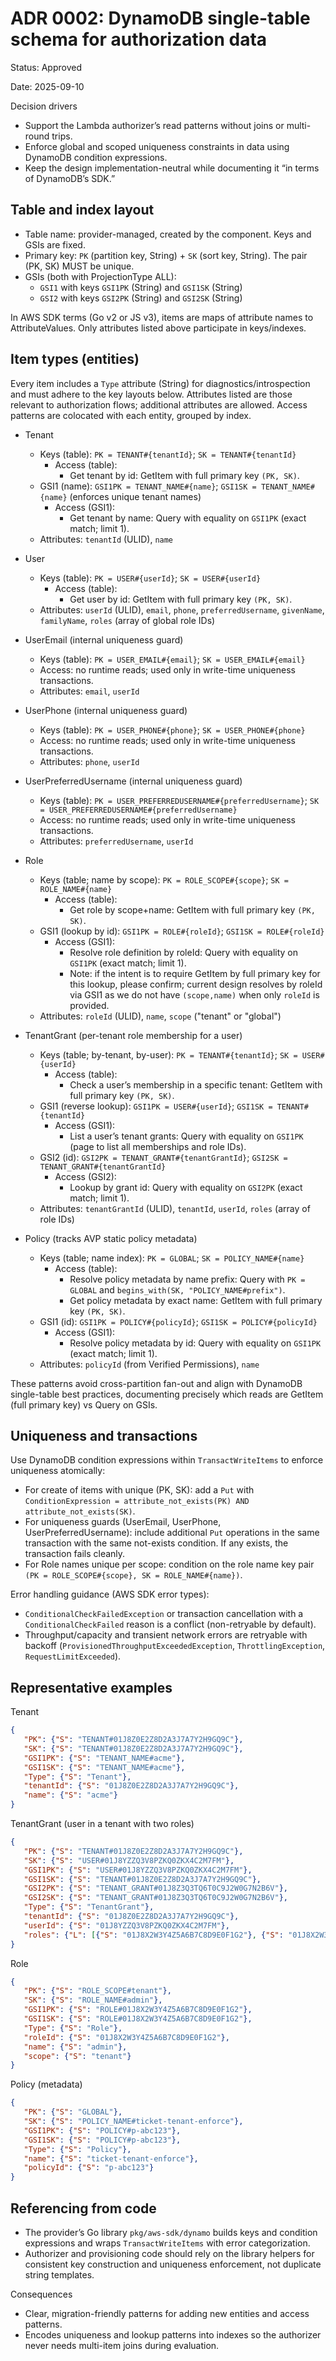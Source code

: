 # ADR 0002: DynamoDB single-table schema for authorization data

Status: Approved

Date: 2025-09-10

Decision drivers
- Support the Lambda authorizer’s read patterns without joins or multi-round trips.
- Enforce global and scoped uniqueness constraints in data using DynamoDB condition expressions.
- Keep the design implementation-neutral while documenting it “in terms of DynamoDB’s SDK.”

## Table and index layout
- Table name: provider-managed, created by the component. Keys and GSIs are fixed.
- Primary key: `PK` (partition key, String) + `SK` (sort key, String). The pair (PK, SK) MUST be unique.
- GSIs (both with ProjectionType ALL):
   - `GSI1` with keys `GSI1PK` (String) and `GSI1SK` (String)
   - `GSI2` with keys `GSI2PK` (String) and `GSI2SK` (String)

In AWS SDK terms (Go v2 or JS v3), items are maps of attribute names to AttributeValues. Only attributes listed above participate in keys/indexes.

## Item types (entities)
Every item includes a `Type` attribute (String) for diagnostics/introspection and must adhere to the key layouts below. Attributes listed are those relevant to authorization flows; additional attributes are allowed. Access patterns are colocated with each entity, grouped by index.

- Tenant
   - Keys (table): `PK = TENANT#{tenantId}`; `SK = TENANT#{tenantId}`
     - Access (table):
       - Get tenant by id: GetItem with full primary key `(PK, SK)`.
   - GSI1 (name): `GSI1PK = TENANT_NAME#{name}`; `GSI1SK = TENANT_NAME#{name}` (enforces unique tenant names)
     - Access (GSI1):
       - Get tenant by name: Query with equality on `GSI1PK` (exact match; limit 1).
   - Attributes: `tenantId` (ULID), `name`

- User
   - Keys (table): `PK = USER#{userId}`; `SK = USER#{userId}`
     - Access (table):
       - Get user by id: GetItem with full primary key `(PK, SK)`.
   - Attributes: `userId` (ULID), `email`, `phone`, `preferredUsername`, `givenName`, `familyName`, `roles` (array of global role IDs)

- UserEmail (internal uniqueness guard)
   - Keys (table): `PK = USER_EMAIL#{email}`; `SK = USER_EMAIL#{email}`
   - Access: no runtime reads; used only in write-time uniqueness transactions.
   - Attributes: `email`, `userId`

- UserPhone (internal uniqueness guard)
   - Keys (table): `PK = USER_PHONE#{phone}`; `SK = USER_PHONE#{phone}`
   - Access: no runtime reads; used only in write-time uniqueness transactions.
   - Attributes: `phone`, `userId`

- UserPreferredUsername (internal uniqueness guard)
   - Keys (table): `PK = USER_PREFERREDUSERNAME#{preferredUsername}`; `SK = USER_PREFERREDUSERNAME#{preferredUsername}`
   - Access: no runtime reads; used only in write-time uniqueness transactions.
   - Attributes: `preferredUsername`, `userId`

- Role
   - Keys (table; name by scope): `PK = ROLE_SCOPE#{scope}`; `SK = ROLE_NAME#{name}`
     - Access (table):
       - Get role by scope+name: GetItem with full primary key `(PK, SK)`.
   - GSI1 (lookup by id): `GSI1PK = ROLE#{roleId}`; `GSI1SK = ROLE#{roleId}`
     - Access (GSI1):
       - Resolve role definition by roleId: Query with equality on `GSI1PK` (exact match; limit 1).
       - Note: if the intent is to require GetItem by full primary key for this lookup, please confirm; current design resolves by roleId via GSI1 as we do not have `(scope,name)` when only `roleId` is provided.
   - Attributes: `roleId` (ULID), `name`, `scope` ("tenant" or "global")

- TenantGrant (per-tenant role membership for a user)
   - Keys (table; by-tenant, by-user): `PK = TENANT#{tenantId}`; `SK = USER#{userId}`
     - Access (table):
       - Check a user’s membership in a specific tenant: GetItem with full primary key `(PK, SK)`.
   - GSI1 (reverse lookup): `GSI1PK = USER#{userId}`; `GSI1SK = TENANT#{tenantId}`
     - Access (GSI1):
       - List a user’s tenant grants: Query with equality on `GSI1PK` (page to list all memberships and role IDs).
   - GSI2 (id): `GSI2PK = TENANT_GRANT#{tenantGrantId}`; `GSI2SK = TENANT_GRANT#{tenantGrantId}`
     - Access (GSI2):
       - Lookup by grant id: Query with equality on `GSI2PK` (exact match; limit 1).
   - Attributes: `tenantGrantId` (ULID), `tenantId`, `userId`, `roles` (array of role IDs)

- Policy (tracks AVP static policy metadata)
   - Keys (table; name index): `PK = GLOBAL`; `SK = POLICY_NAME#{name}`
     - Access (table):
       - Resolve policy metadata by name prefix: Query with `PK = GLOBAL` and `begins_with(SK, "POLICY_NAME#prefix")`.
       - Get policy metadata by exact name: GetItem with full primary key `(PK, SK)`.
   - GSI1 (id): `GSI1PK = POLICY#{policyId}`; `GSI1SK = POLICY#{policyId}`
     - Access (GSI1):
       - Resolve policy metadata by id: Query with equality on `GSI1PK` (exact match; limit 1).
   - Attributes: `policyId` (from Verified Permissions), `name`

These patterns avoid cross-partition fan-out and align with DynamoDB single-table best practices, documenting precisely which reads are GetItem (full primary key) vs Query on GSIs.

## Uniqueness and transactions
Use DynamoDB condition expressions within `TransactWriteItems` to enforce uniqueness atomically:
- For create of items with unique (PK, SK): add a `Put` with `ConditionExpression = attribute_not_exists(PK) AND attribute_not_exists(SK)`.
- For uniqueness guards (UserEmail, UserPhone, UserPreferredUsername): include additional `Put` operations in the same transaction with the same not-exists condition. If any exists, the transaction fails cleanly.
- For Role names unique per scope: condition on the role name key pair `(PK = ROLE_SCOPE#{scope}, SK = ROLE_NAME#{name})`.

Error handling guidance (AWS SDK error types):
- `ConditionalCheckFailedException` or transaction cancellation with a `ConditionalCheckFailed` reason is a conflict (non-retryable by default).
- Throughput/capacity and transient network errors are retryable with backoff (`ProvisionedThroughputExceededException`, `ThrottlingException`, `RequestLimitExceeded`).

## Representative examples
Tenant
```json
{
   "PK": {"S": "TENANT#01J8Z0E2Z8D2A3J7A7Y2H9GQ9C"},
   "SK": {"S": "TENANT#01J8Z0E2Z8D2A3J7A7Y2H9GQ9C"},
   "GSI1PK": {"S": "TENANT_NAME#acme"},
   "GSI1SK": {"S": "TENANT_NAME#acme"},
   "Type": {"S": "Tenant"},
   "tenantId": {"S": "01J8Z0E2Z8D2A3J7A7Y2H9GQ9C"},
   "name": {"S": "acme"}
}
```

TenantGrant (user in a tenant with two roles)
```json
{
   "PK": {"S": "TENANT#01J8Z0E2Z8D2A3J7A7Y2H9GQ9C"},
   "SK": {"S": "USER#01J8YZZQ3V8PZKQ0ZKX4C2M7FM"},
   "GSI1PK": {"S": "USER#01J8YZZQ3V8PZKQ0ZKX4C2M7FM"},
   "GSI1SK": {"S": "TENANT#01J8Z0E2Z8D2A3J7A7Y2H9GQ9C"},
   "GSI2PK": {"S": "TENANT_GRANT#01J8Z3Q3TQ6T0C9J2W0G7N2B6V"},
   "GSI2SK": {"S": "TENANT_GRANT#01J8Z3Q3TQ6T0C9J2W0G7N2B6V"},
   "Type": {"S": "TenantGrant"},
   "tenantId": {"S": "01J8Z0E2Z8D2A3J7A7Y2H9GQ9C"},
   "userId": {"S": "01J8YZZQ3V8PZKQ0ZKX4C2M7FM"},
   "roles": {"L": [{"S": "01J8X2W3Y4Z5A6B7C8D9E0F1G2"}, {"S": "01J8X2W3Y4Z5A6B7C8D9E0F1H3"}]}
}
```

Role
```json
{
   "PK": {"S": "ROLE_SCOPE#tenant"},
   "SK": {"S": "ROLE_NAME#admin"},
   "GSI1PK": {"S": "ROLE#01J8X2W3Y4Z5A6B7C8D9E0F1G2"},
   "GSI1SK": {"S": "ROLE#01J8X2W3Y4Z5A6B7C8D9E0F1G2"},
   "Type": {"S": "Role"},
   "roleId": {"S": "01J8X2W3Y4Z5A6B7C8D9E0F1G2"},
   "name": {"S": "admin"},
   "scope": {"S": "tenant"}
}
```

Policy (metadata)
```json
{
   "PK": {"S": "GLOBAL"},
   "SK": {"S": "POLICY_NAME#ticket-tenant-enforce"},
   "GSI1PK": {"S": "POLICY#p-abc123"},
   "GSI1SK": {"S": "POLICY#p-abc123"},
   "Type": {"S": "Policy"},
   "name": {"S": "ticket-tenant-enforce"},
   "policyId": {"S": "p-abc123"}
}
```

## Referencing from code
- The provider’s Go library `pkg/aws-sdk/dynamo` builds keys and condition expressions and wraps `TransactWriteItems` with error categorization.
- Authorizer and provisioning code should rely on the library helpers for consistent key construction and uniqueness enforcement, not duplicate string templates.

Consequences
- Clear, migration-friendly patterns for adding new entities and access patterns.
- Encodes uniqueness and lookup patterns into indexes so the authorizer never needs multi-item joins during evaluation.
